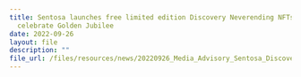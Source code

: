 ```yaml
---
title: Sentosa launches free limited edition Discovery Neverending NFTs to
  celebrate Golden Jubilee
date: 2022-09-26
layout: file
description: ""
file_url: /files/resources/news/20220926_Media_Advisory_Sentosa_Discovery_Neverending_NFTs.pdf
---
```


